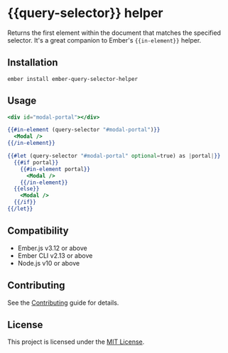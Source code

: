 # {{query-selector}} helper

Returns the first element within the document that matches the specified selector. It's a great companion to Ember's `{{in-element}}` helper.

## Installation

```
ember install ember-query-selector-helper
```

## Usage

```handlebars
<div id="modal-portal"></div>

{{#in-element (query-selector "#modal-portal")}}
  <Modal />
{{/in-element}}
```

```handlebars
{{#let (query-selector "#modal-portal" optional=true) as |portal|}}
  {{#if portal}}
    {{#in-element portal}}
      <Modal />
    {{/in-element}}
  {{else}}
    <Modal />
  {{/if}}
{{/let}}
```

## Compatibility

- Ember.js v3.12 or above
- Ember CLI v2.13 or above
- Node.js v10 or above

## Contributing

See the [Contributing](CONTRIBUTING.md) guide for details.

## License

This project is licensed under the [MIT License](LICENSE.md).
